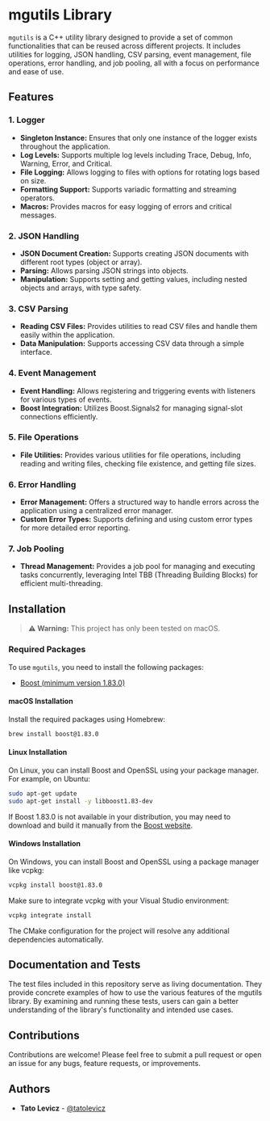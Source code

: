# mgutils Library

`mgutils` is a C++ utility library designed to provide a set of common functionalities that can be reused across different projects. It includes utilities for logging, JSON handling, CSV parsing, event management, file operations, error handling, and job pooling, all with a focus on performance and ease of use.

## Features

### 1. Logger
- **Singleton Instance:** Ensures that only one instance of the logger exists throughout the application.
- **Log Levels:** Supports multiple log levels including Trace, Debug, Info, Warning, Error, and Critical.
- **File Logging:** Allows logging to files with options for rotating logs based on size.
- **Formatting Support:** Supports variadic formatting and streaming operators.
- **Macros:** Provides macros for easy logging of errors and critical messages.

### 2. JSON Handling
- **JSON Document Creation:** Supports creating JSON documents with different root types (object or array).
- **Parsing:** Allows parsing JSON strings into objects.
- **Manipulation:** Supports setting and getting values, including nested objects and arrays, with type safety.

### 3. CSV Parsing
- **Reading CSV Files:** Provides utilities to read CSV files and handle them easily within the application.
- **Data Manipulation:** Supports accessing CSV data through a simple interface.

### 4. Event Management
- **Event Handling:** Allows registering and triggering events with listeners for various types of events.
- **Boost Integration:** Utilizes Boost.Signals2 for managing signal-slot connections efficiently.

### 5. File Operations
- **File Utilities:** Provides various utilities for file operations, including reading and writing files, checking file existence, and getting file sizes.

### 6. Error Handling
- **Error Management:** Offers a structured way to handle errors across the application using a centralized error manager.
- **Custom Error Types:** Supports defining and using custom error types for more detailed error reporting.

### 7. Job Pooling
- **Thread Management:** Provides a job pool for managing and executing tasks concurrently, leveraging Intel TBB (Threading Building Blocks) for efficient multi-threading.

## Installation

> **⚠️ Warning:** This project has only been tested on macOS.

### Required Packages

To use `mgutils`, you need to install the following packages:

- [Boost (minimum version 1.83.0)](http://boost.org)

#### macOS Installation

Install the required packages using Homebrew:

```sh
brew install boost@1.83.0
```

#### Linux Installation

On Linux, you can install Boost and OpenSSL using your package manager. For example, on Ubuntu:

```sh
sudo apt-get update
sudo apt-get install -y libboost1.83-dev
```

If Boost 1.83.0 is not available in your distribution, you may need to download and build it manually from the [Boost website](https://www.boost.org/users/download/).

#### Windows Installation

On Windows, you can install Boost and OpenSSL using a package manager like vcpkg:

```sh
vcpkg install boost@1.83.0
```

Make sure to integrate vcpkg with your Visual Studio environment:

```sh
vcpkg integrate install
```

The CMake configuration for the project will resolve any additional dependencies automatically.

## Documentation and Tests
The test files included in this repository serve as living documentation. They provide concrete examples of how to use the various features of the mgutils library. By examining and running these tests, users can gain a better understanding of the library's functionality and intended use cases.

## Contributions

Contributions are welcome! Please feel free to submit a pull request or open an issue for any bugs, feature requests, or improvements.

## Authors

* **Tato Levicz** - [@tatolevicz](https://github.com/tatolevicz)
